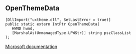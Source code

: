 ## OpenThemeData

```
[DllImport("uxtheme.dll", SetLastError = true)]
public static extern IntPtr OpenThemeData(
   HWND hwnd,
   [MarshalAs(UnmanagedType.LPWStr)] string pszClassList
);
```

[Microsoft documentation](https://docs.microsoft.com/en-us/windows/win32/api/uxtheme/nf-uxtheme-openthemedata)
